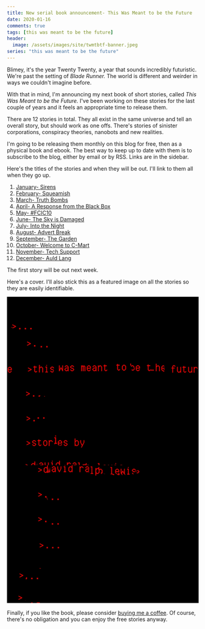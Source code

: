 ```yaml
---
title: New serial book announcement- This Was Meant to be the Future  
date: 2020-01-16
comments: true  
tags: [this was meant to be the future]
header:
  image: /assets/images/site/twmtbtf-banner.jpeg  
series: "this was meant to be the future"
---
```


<p style="text-align: left;">Blimey, it's the year Twenty Twenty, a year that sounds incredibly futuristic. We're past the setting of <em>Blade Runner. </em>The world is different and weirder in ways we couldn't imagine before.</p>  

With that in mind, I'm announcing my next book of short stories, called <em>This Was Meant to be the Future.</em> I've been working on these stories for the last couple of years and it feels an appropriate time to release them.  

  

There are 12 stories in total. They all exist in the same universe and tell an overall story, but should work as one offs. There's stories of sinister corporations, conspiracy theories, nanobots and new realities.  

I'm going to be releasing them monthly on this blog for free, then as a physical book and ebook. The best way to keep up to date with them is to subscribe to the blog, either by email or by RSS. Links are in the sidebar.  

Here's the titles of the stories and when they will be out. I'll link to them all when they go up.  

<ol>  
    <li><a href="/sirens/">January- Sirens</a></li>  
    <li><a href="/squeamish/">February- Squeamish</a></li>  
    <li><a href="/truth-bombs/">March- Truth Bombs</a></li>  
    <li><a href="/a-response-from-the-black-box/">April- A Response from the Black Box</a></li>  
    <li><a href="/FCIC10/">May- #FCIC10</a></li>  
    <li><a href="/the-sky-is-damaged/">June- The Sky is Damaged</a></li>  
    <li><a href="/into-the-night/">July- Into the Night</a></li>  
    <li><a href="/advert-break/">August- Advert Break</a></li>  
    <li><a href="/the-garden/">September- The Garden</a></li>  
    <li><a href="/a-trip-to-c-mart/">October- Welcome to C-Mart</a></li>  
    <li><a href="/Technical-Support/">November- Tech Support</a></li>  
    <li><a href="/Auld-Lang-Syne/">December- Auld Lang </a></li>  
</ol>  

The first story will be out next week.  

Here's a cover. I'll also stick this as a featured image on all the stories so they are easily identifiable.  

<img src="/assets/images/articles/twmtbtfcover.png" class="small"><br>

Finally, if you like the book, please consider <a href="https://ko-fi.com/davidralphlewis">buying me a coffee</a>. Of course, there's no obligation and you can enjoy the free stories anyway.  
